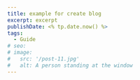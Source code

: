```yaml
---
title: example for create blog
excerpt: excerpt
publishDate: <% tp.date.now() %>
tags:
  - Guide
# seo:
# image:
#   src: '/post-11.jpg'
#   alt: A person standing at the window
---
```


